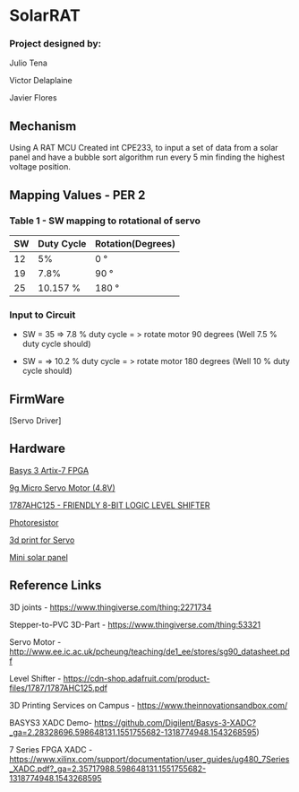 # SolarRAT

### Project designed by:
Julio Tena

Victor Delaplaine

Javier Flores

## Mechanism
Using A RAT MCU Created int CPE233, to input a set of data from a solar panel and have a bubble sort algorithm run every 5 min finding the highest voltage position.




## Mapping Values - PER 2 

### Table 1 - SW mapping to rotational of servo
 | SW  | Duty Cycle  | Rotation(Degrees)  | 
 |-----|-------------|--------------------|
 | 12  |     5%      |   0 °              |  
 | 19  |     7.8%    |   90 °             |  
 | 25  |  10.157 %   |   180 °            |  




### Input to Circuit 

* SW = 35 => 7.8 % duty cycle = > rotate motor 90 degrees (Well 7.5 % duty cycle should)

* SW =  => 10.2 % duty cycle = > rotate motor 180 degrees (Well 10 % duty cycle should)

## FirmWare

[Servo Driver]


## Hardware
[Basys 3 Artix-7 FPGA](https://store.digilentinc.com/basys-3-artix-7-fpga-trainer-board-recommended-for-introductory-users/)

[9g Micro Servo Motor (4.8V)](https://www.robotshop.com/en/9g-micro-servo-motor-4-8v.html)

[1787AHC125 - FRIENDLY 8-BIT LOGIC LEVEL SHIFTER](https://www.adafruit.com/product/735)

[Photoresistor](https://www.adafruit.com/product/161)

[3d print for Servo](https://www.thingiverse.com/thing:2271734)

[Mini solar panel](https://www.amazon.com/gp/product/B0736W4HK1/ref=ppx_yo_dt_b_asin_title_o01_s00?ie=UTF8&psc=1)


## Reference Links

3D joints - 
https://www.thingiverse.com/thing:2271734

Stepper-to-PVC 3D-Part - 
https://www.thingiverse.com/thing:53321

Servo Motor - 
http://www.ee.ic.ac.uk/pcheung/teaching/de1_ee/stores/sg90_datasheet.pdf

Level Shifter - 
https://cdn-shop.adafruit.com/product-files/1787/1787AHC125.pdf

3D Printing Services on Campus - 
https://www.theinnovationsandbox.com/

BASYS3 XADC Demo- 
https://github.com/Digilent/Basys-3-XADC?_ga=2.28328696.598648131.1551755682-1318774948.1543268595)

7 Series FPGA XADC - 
https://www.xilinx.com/support/documentation/user_guides/ug480_7Series_XADC.pdf?_ga=2.35717988.598648131.1551755682-1318774948.1543268595
